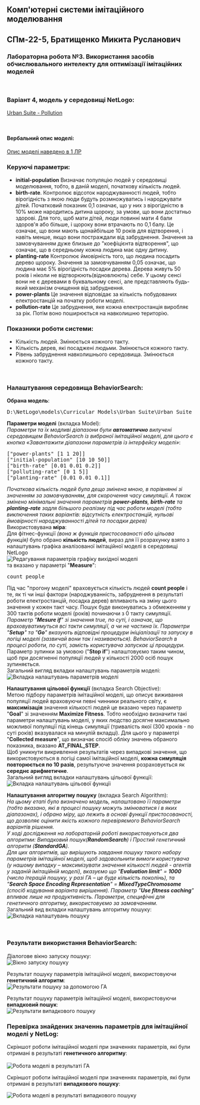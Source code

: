 ## Комп'ютерні системи імітаційного моделювання
## СПм-22-5, **Братищенко Микита Русланович**
### Лабораторна робота №**3**. Використання засобів обчислювального интелекту для оптимізації імітаційних моделей

<br>

### Варіант 4, модель у середовищі NetLogo:
[Urban Suite - Pollution](https://www.netlogoweb.org/launch#http://www.netlogoweb.org/assets/modelslib/Curricular%20Models/Urban%20Suite/Urban%20Suite%20-%20Pollution.nlogo)

<br>

#### Вербальний опис моделі:
[Опис моделі наведено в 1 ЛР](https://github.com/Bosabom/ksim-lb/tree/main/ksim%201%20lb)


### Керуючі параметри:
- **initial-population** Визначає популяцію людей у середовищі моделювання, тобто, в даній моделі, початкову кількість людей.
- **birth-rate**. Контролює відсоток народжуванності людей, тобто вірогідність з якою люди будуть розмножуватись і народжувати дітей. Початковий показник 0,1 означає, що у них з вірогідністю в 10% може народитись дитина щороку, за умови, що вони достатньо здорові. Для того, щоб мати дітей, люди повинні мати 4 бали здоров'я або більше, і щороку вони втрачають по 0,1 балу. Це означає, що вони мають щонайбільше 10 років для відтворення, і навіть менше, якщо вони постраждали від забруднення. Значення за замовчуванням дуже близьке до "коефіцієнта відтворення", що означає, що в середньому кожна людина має одну дитину.
- **planting-rate** Контролює ймовірність того, що людина посадить дерево щороку. Значення за замовчуванням 0,05 означає, що людина має 5% вірогідність посадки дерева. Дерева живуть 50 років і ніколи не відтворюють(відновлюють) себе. У цьому сенсі вони не є деревами в буквальному сенсі, але представляють будь-який механізм очищення від забруднення.
- **power-plants** Це значення відповідає за кількість побудованих електростанцій на початку роботи моделі.
- **pollution-rate** Це забруднення, яке кожна електростанція виробляє за рік. Потім воно поширюється на навколишню територію.

### Показники роботи системи:
- Кількість людей. Змінюється кожного такту.
- Кількість дерев, які посаджені людьми. Змінюється кожного такту.
- Рівень забруднення навколишнього середовища. Змінюється кожного такту.


<br>

### Налаштування середовища BehaviorSearch:

**Обрана модель**:
<pre>
D:\NetLogo\models\Curricular Models\Urban Suite\Urban Suite - Pollution.nlogo
</pre>
**Параметри моделі** (вкладка Model):  
*Параметри та їх модливі діапазони були **автоматично** вилучені середовищем BehaviorSearch із вибраної імітаційної моделі, для цього є кнопка «Завантажити діапазони параметрів із інтерфейсу моделі»*:
<pre>
["power-plants" [1 1 20]]
["initial-population" [10 10 50]]
["birth-rate" [0.01 0.01 0.2]]
["polluting-rate" [0 1 5]]
["planting-rate" [0.01 0.01 0.1]]
</pre>
*Початкова кількість людей була дещо змінена мною, в порівнянні зі значенням за замовчуванням, для скорочення часу симуляції. А також змінено мінімальні значення параметрів **power-plants**, **birth-rate** та **planting-rate** задля більшого реалізму під час роботи моделі (тобто виключення таких варіантів: відсутність електростанцій, нульові ймовірності народжуванності дітей та посадки дерев)*  
Використовувана **міра**:  
Для фітнес-функції *(вона ж функція пристосованості або цільова функція)* було обрано **кількість людей**, вираз для її розрахунку взято з налаштувань графіка аналізованої імітаційної моделі в середовищі NetLogo  
![Редагування параметрів графіку вихідної моделі](netlogo-model.png)  
та вказано у параметрі "**Measure**":
<pre>
count people 
</pre>
Під час "прогону моделі" враховується кількість людей **count people** і те, як ті чи інші фактори (народжуванність, забруднення в результаті роботи електростанцій, посадка дерев) впливають на зміну цього значення у кожен такт часу. Пошук буде виконуватись з обмеженням у 300 тактів роботи моделі (років) починаючи з 0 такту симуляції.  
*Параметр "**Mesure if**" зі значення true, по суті, і означає, що враховуватимуться всі такти симуляції, а чи не частина їх.
Параметри "**Setup**" та "**Go**" вказують відповідні процедури ініціалізації та запуску в логіці моделі (зазвичай вони так і називаються). BehaviorSearch в процесі роботи, по суті, замість користувача запускає ці процедури.*  
Параметр зупинки за умовою ("**Stop if**") налаштовуємо таким чином, щоб при досягненні популяції людей у кількості 2000 осіб пошук зупиняється.  
Загальний вигляд вкладки налаштувань параметрів моделі:  
![Вкладка налаштувань параметрів моделі](model-tab.png)

**Налаштування цільової функції** (вкладка Search Objective):  
Метою підбору параметрів імітаційної моделі, що описує виживання популяції людей враховуючи певні чинники реального світу, є **максимізація** значення кількості людей це вказано через параметр "**Goal**" зі значенням **Maximize Fitness**. Тобто необхідно визначити такі параметри налаштувань моделі, у яких людство досягне максимально можливої популяції під кінець симуляції (тривалість якої (300 кроків - по суті років) вказувалася на минулій вкладці). Для цього у параметрі "**Collected measure**", що визначає спосіб обліку значень обраного показника, вказано **AT_FINAL_STEP**.  
Щоб уникнути викривлення результатів через випадкові значення, що використовуються в логіці самої імітаційної моделі, **кожна симуляція повторюється по 10 разів**, результуюче значення розраховується як **середнє арифметичне**.  
Загальний вигляд вкладки налаштувань цільової функції:  
![Вкладка налаштувань цільової функції](search-objective-tab.png)

**Налаштування алгоритму пошуку** (вкладка Search Algorithm):  
*На цьому етапі було визначено модель, налаштовано її параметри (тобто вказано, які в процесі пошуку можуть змінюватися і в яких діапазонах), і обрано міру, що лежить в основі функції пристосованості, що дозволяє оцінити якість кожного перевіряємого BehaviorSearch варіантів рішення.  
У ході дослідження на лабораторній роботі використовуються два алгоритми: Випадковий пошук(**RandomSearch**) і Простий генетичний алгоритм (**StandardGA**).  
Для цих алгоритмів, що вирішують завдання пошуку такого набору параметрів імітаційної моделі, щоб задовольнити вимоги користувача (у нашому випадку – максимізувати значення кількості людей - агентів у заданій імітаційній моделі), вказуємо що "**Evaluation limit**" = **1000** (число ітерацій пошуку, у разі ГА – це буде кількість поколінь), та "**Search Space Encoding Representation**" = **MixedTypeChromosome** (спосіб кодування варіанта вирішення). 
Параметр "**Use fitness caching**" впливає лише на продуктивність.
Параметри, специфічні для генетичного алгоритму, використовуємо за замовчанням.*  
Загальний вид вкладки налаштувань алгоритму пошуку:  
![Вкладка налаштувань пошуку](search-algorithm-tab.png)

<br>

### Результати використання BehaviorSearch:
Діалогове вікно запуску пошуку:  
![Вікно запуску пошуку](run-options-dialog.png)
<br>

Результат пошуку параметрів імітаційної моделі, використовуючи **генетичний алгоритм**:  
![Результати пошуку за допомогою ГА](ga-results.png)

Результат пошуку параметрів імітаційної моделі, використовуючи **випадковий пошук**:  
![Результати випадкового пошуку](random-search-results.png)
<br>

### Перевірка знайдених значеннь параметрів для імітаційної моделі у NetLog:

Скріншот роботи імітаційної моделі при значеннях параметрів, які були отримані в результаті **генетичного алгоритму**:  
<br>
![Робота моделі в результаті ГА](netlogo-ga-results.png)
<br>

Скріншот роботи імітаційної моделі при значеннях параметрів, які були отримані в результаті **випадкового пошуку**: 
<br>

![Робота моделі в результаті випадкового пошуку](netlogo-random-search-results.png)